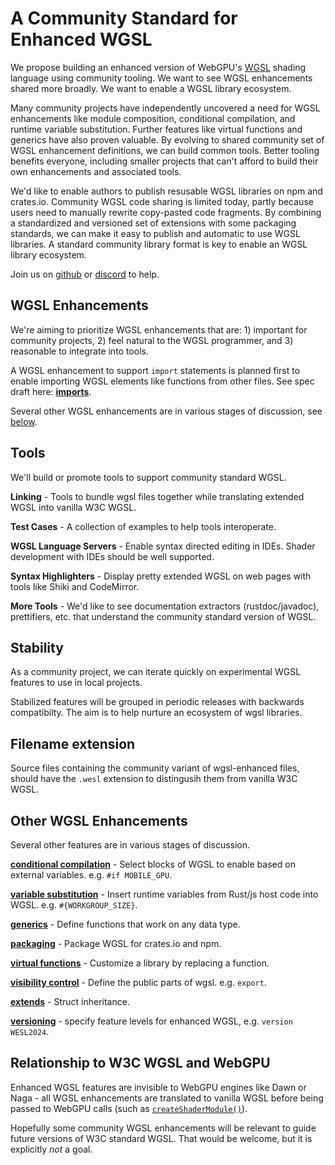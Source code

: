 # A Community Standard for Enhanced WGSL

We propose building an enhanced version of WebGPU's
[WGSL](https://www.w3.org/TR/WGSL/) shading language
using community tooling.
We want to see WGSL enhancements shared more broadly.
We want to enable a WGSL library ecosystem.

Many community projects have independently uncovered
a need for WGSL enhancements like module composition,
conditional compilation,
and runtime variable substitution.
Further features like virtual functions and generics
have also proven valuable.
By evolving to shared community set of WGSL enhancement definitions,
we can build common tools.
Better tooling benefits everyone,
including smaller projects that can't afford to build
their own enhancements and associated tools.

We'd like to
enable authors to publish resusable WGSL libraries
on npm and crates.io.
Community WGSL code sharing is limited today,
partly because users need to manually rewrite copy-pasted code fragments.
By combining a standardized and versioned set of extensions
with some packaging standards, we can
make it easy to publish and automatic to use WGSL libraries.
A standard community library format is key to enable an WGSL library ecosystem.

Join us on [github](https://github.com/wgsl-tooling-wg/wgsl-import-spec)
or [discord](https://discord.gg/FXhZDV8V) to help.

## WGSL Enhancements

We're aiming to prioritize WGSL enhancements that are: 1) important for community projects,
2) feel natural to the WGSL programmer,
and 3) reasonable to integrate into tools.

A WGSL enhancement to support `import` statements is planned first
to enable importing WGSL elements like functions from other files.
See spec draft here: **[imports](./Imports.md)**.

Several other WGSL enhancements
are in various stages of discussion,
see [below](#other-wgsl-enhancements).

## Tools

We'll build or promote tools to support community standard WGSL.

**Linking** - Tools to bundle wgsl files together
while translating extended WGSL into vanilla W3C WGSL.

**Test Cases** - A collection of examples to help tools interoperate.

**WGSL Language Servers** - Enable syntax directed editing in IDEs.
Shader development with IDEs should be well supported.

**Syntax Highlighters** - Display pretty extended WGSL on web pages with
tools like Shiki and CodeMirror.

**More Tools** - We'd like to see documentation extractors (rustdoc/javadoc),
prettifiers, etc. that understand the community standard version of WGSL.

## Stability

As a community project,
we can iterate quickly on experimental WGSL features to use
in local projects.

Stabilized features will be grouped in periodic releases
with backwards compatibilty.
The aim is to help nurture an ecosystem
of wgsl libraries.

## Filename extension

Source files containing
the community variant of wgsl-enhanced files,
should have the `.wesl` extension
to distingusih them from vanilla W3C WGSL.

## Other WGSL Enhancements

Several other features are in various stages of discussion.

**[conditional compilation](./ConditionalCompilation.md)** -
Select blocks of WGSL to enable based on external variables. e.g. `#if MOBILE_GPU`.

**[variable substitution](./VariableSubstiution.md)** -
Insert runtime
variables from Rust/js host code into WGSL. e.g. `#{WORKGROUP_SIZE}`.

**[generics](./Generics.md)** -
Define functions that work on any data type.

**[packaging](./Packaging.md)** -
Package WGSL for crates.io and npm.

**[virtual functions](./VirtualFunctions.md)** -
Customize a library by replacing a function.

**[visibility control](./Visibility.md)** -
Define the public parts of wgsl.
e.g. `export`.

**[extends](./Extends.md)** - Struct inheritance.

**[versioning](./Versioning.md)** - specify feature levels for enhanced WGSL, e.g. `version WESL2024`.

## Relationship to W3C WGSL and WebGPU

Enhanced WGSL features are invisible to WebGPU engines
like Dawn or Naga -
all WGSL enhancements are translated to vanilla WGSL
before being passed to WebGPU calls
(such as [`createShaderModule()`](https://developer.mozilla.org/en-US/docs/Web/API/GPUDevice/createShaderModule)).

Hopefully some community WGSL enhancements will be relevant to
guide future versions of W3C standard WGSL.
That would be welcome, but it is explicitly _not_ a goal.
